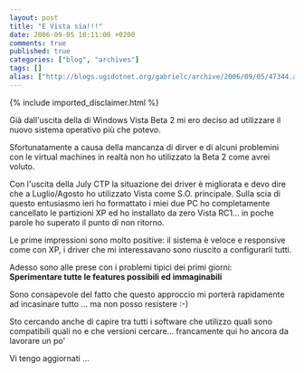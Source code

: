 ```yaml
---
layout: post
title: "E Vista sia!!!"
date: 2006-09-05 10:11:00 +0200
comments: true
published: true
categories: ["blog", "archives"]
tags: []
alias: ["http://blogs.ugidotnet.org/gabrielc/archive/2006/09/05/47344.aspx"]
---
```

<!-- more -->
{% include imported_disclaimer.html %}
<p>Già dall'uscita della di Windows Vista Beta 2 mi ero deciso ad utilizzare il nuovo&nbsp;sistema operativo&nbsp;più che potevo.</p> <p>Sfortunatamente&nbsp;a&nbsp;causa della mancanza di dirver e di alcuni problemini con le virtual machines&nbsp;in realtà non ho utilizzato la Beta 2 come avrei voluto.</p> <p>Con l'uscita della July CTP la situazione dei driver è migliorata e devo dire che a Luglio/Agosto ho utilizzato Vista come S.O. principale. Sulla scia di questo entusiasmo ieri ho formattato i miei due PC ho completamente cancellato le partizioni XP ed ho installato da zero Vista RC1... in poche parole ho superato il punto di non ritorno.</p> <p>Le prime impressioni sono molto positive: il sistema è veloce e responsive come con XP, i driver che mi interessavano sono riuscito a configurarli tutti.</p> <p>Adesso sono alle prese con i problemi tipici dei primi giorni:<br><strong>Sperimentare tutte le features possibili ed immaginabili </strong></p> <p>Sono consapevole del fatto che questo approccio mi porterà rapidamente ad incasinare tutto ... ma non posso resistere :-)</p> <p>Sto cercando anche&nbsp;di capire tra tutti i software che utilizzo quali sono compatibili quali no e che versioni cercare... francamente qui ho ancora da lavorare un po'</p> <p>Vi tengo aggiornati ... </p>

